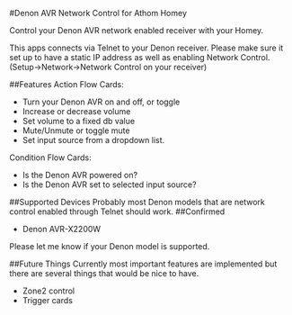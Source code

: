 #Denon AVR Network Control for Athom Homey

Control your Denon AVR network enabled receiver with your Homey.

This apps connects via Telnet to your Denon receiver. Please make sure it set up to have a static IP address as well as enabling Network Control. (Setup->Network->Network Control on your receiver)

##Features
Action Flow Cards:
* Turn your Denon AVR on and off, or toggle
* Increase or decrease volume
* Set volume to a fixed db value
* Mute/Unmute or toggle mute
* Set input source from a dropdown list.

Condition Flow Cards:
* Is the Denon AVR powered on?
* Is the Denon AVR set to selected input source?


##Supported Devices
Probably most Denon models that are network control enabled through Telnet should work.
##Confirmed
* Denon AVR-X2200W

Please let me know if your Denon model is supported.


##Future Things
Currently most important features are implemented but there are several things that would be nice to have.
* Zone2 control 
* Trigger cards
